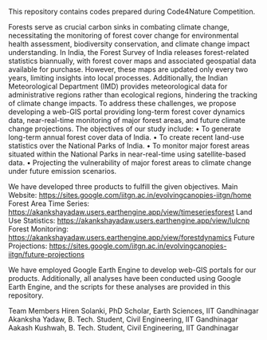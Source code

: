 This repository contains codes prepared during Code4Nature Competition. 

Forests serve as crucial carbon sinks in combating climate change, necessitating the monitoring of forest cover change for environmental health assessment, biodiversity conservation, and climate change impact understanding. In India, the Forest Survey of India releases forest-related statistics biannually, with forest cover maps and associated geospatial data available for purchase. However, these maps are updated only every two years, limiting insights into local processes. Additionally, the Indian Meteorological Department (IMD) provides meteorological data for administrative regions rather than ecological regions, hindering the tracking of climate change impacts. To address these challenges, we propose developing a web-GIS portal providing long-term forest cover dynamics data, near-real-time monitoring of major forest areas, and future climate change projections. 
The objectives of our study include:
•	To generate long-term annual forest cover data of India. 
•	To create recent land-use statistics over the National Parks of India.
•	To monitor major forest areas situated within the National Parks in near-real-time using satellite-based data. 
•	Projecting the vulnerability of major forest areas to climate change under future emission scenarios.

We have developed three products to fulfill the given objectives.
Main Website: https://sites.google.com/iitgn.ac.in/evolvingcanopies-iitgn/home 
Forest Area Time Series: https://akankshayadaw.users.earthengine.app/view/timeseriesforest 
Land Use Statistics: https://akankshayadaw.users.earthengine.app/view/lulcnp 
Forest Monitoring: https://akankshayadaw.users.earthengine.app/view/forestdynamics 
Future Projections: https://sites.google.com/iitgn.ac.in/evolvingcanopies-iitgn/future-projections 

We have employed Google Earth Engine to develop web-GIS portals for our products. 
Additionally, all analyses have been conducted using Google Earth Engine, and the scripts for these analyses are provided in this repository.

Team Members
Hiren Solanki, PhD Scholar, Earth Sciences, IIT Gandhinagar
Akanksha Yadaw, B. Tech. Student, Civil Engineering, IIT Gandhinagar
Aakash Kushwah, B. Tech. Student, Civil Engineering, IIT Gandhinagar
